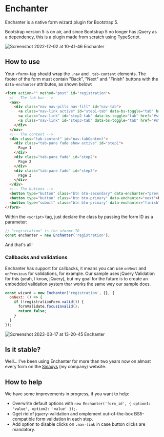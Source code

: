 # Enchanter

Enchanter is a native form wizard plugin for Bootstrap 5.

Bootstrap version 5 is on air, and since Bootstrap 5 no longer has jQuery as a dependency, this is a plugin made from scratch using TypeScript.

![Screenshot 2022-12-02 at 10-41-46 Enchanter](https://user-images.githubusercontent.com/3427344/205306100-7f3c0212-ff7e-495b-9824-01626d69bc69.png)

## How to use

Your `<form>` tag should wrap the `.nav` and `.tab-content` elements. The footer of the form must contain "Back", "Next" and "Finish" buttons with the `data-enchanter` attributes, as shown below:

```html
<form action="" method="post" id="registration">
  <!-- The tab bar -->
  <nav>
    <div class="nav nav-pills nav-fill" id="nav-tab">
      <a class="nav-link active" id="step1-tab" data-bs-toggle="tab" href="#step1">Step 1</a>
      <a class="nav-link" id="step2-tab" data-bs-toggle="tab" href="#step2">Step 2</a>
      <a class="nav-link" id="step3-tab" data-bs-toggle="tab" href="#step3">Step 3</a>
    </div>
  </nav>
  <!-- The content -->
  <div class="tab-content" id="nav-tabContent">
    <div class="tab-pane fade show active" id="step1">
      Page 1
    </div>
    <div class="tab-pane fade" id="step2">
      Page 2
    </div>
    <div class="tab-pane fade" id="step3">
      Page 3
    </div>
  </div>
  <!-- The buttons -->
  <button type="button" class="btn btn-secondary" data-enchanter="previous">Previous</button>
  <button type="button" class="btn btn-primary" data-enchanter="next">Next</button>
  <button type="submit" class="btn btn-primary" data-enchanter="finish">Finish</button>
</form>
```

Within the `<script>` tag, just declare the class by passing the form ID as a parameter:

```js
// "registration" is the <form> ID
const enchanter = new Enchanter('registration');
```

And that's all!

### Callbacks and validations

Enchanter has support for callbacks, it means you can use `onNext` and `onPrevious` for validations, for example. Our sample uses jQuery Validation for this (yeah, I know, jQuery), but my goal for the future is to create an embedded validation system thar works the same way our sample does.

```js
const wizard = new Enchanter('registration', {}, {
  onNext: () => {
    if (!registrationForm.valid()) {
      formValidate.focusInvalid();
      return false;
    }
  }
});
```

![Screenshot 2023-03-17 at 13-20-45 Enchanter](https://user-images.githubusercontent.com/3427344/225961488-6b86b3d1-6c38-412b-8e0f-1b9756739b24.png)

## Is it stable?

Well... I've been using Enchanter for more than two years now on almost every form on the [Sinaxys](https://sinaxys.com) (my company) website.

## How to help

We have some improvements in progress, if you want to help:

* Overwrite default options with `new Enchanter('form_id', { option1: 'value', option2: 'value' });`.
* Gget rid of jquery-validation and omplement out-of-the-box BS5-compatible form validation in each step.
* Add option to disable clicks on `.nav-link` in case button clicks are mandatory.
